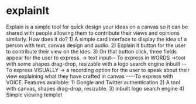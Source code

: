 # explainIt
Explain is a simple tool for quick design your ideas on a canvas so it can be shared with people allowing them to contribute their views and opinions similarly. How does it do? 1) A simple card interface to display the idea of a person with text, canvas design and audio. 2) Explain it button for the user to contribute their view on the ides. 3) On that button click, three fields appear for the user to express. -> text input-- To express in WORDS ->tool with some shapes drag-drop, resizable with a logo search engine inbuilt --To express VISUALLY -> a recording option for the user to speak about their view explaining what they have crafted in canvas ----To express with VOICE. Features available: 1) Google and Twitter authentication 2) A tool with canvas, shapes drag-drop, resizable. 3) inbuilt logo search engine 4) Simple viewing templet
